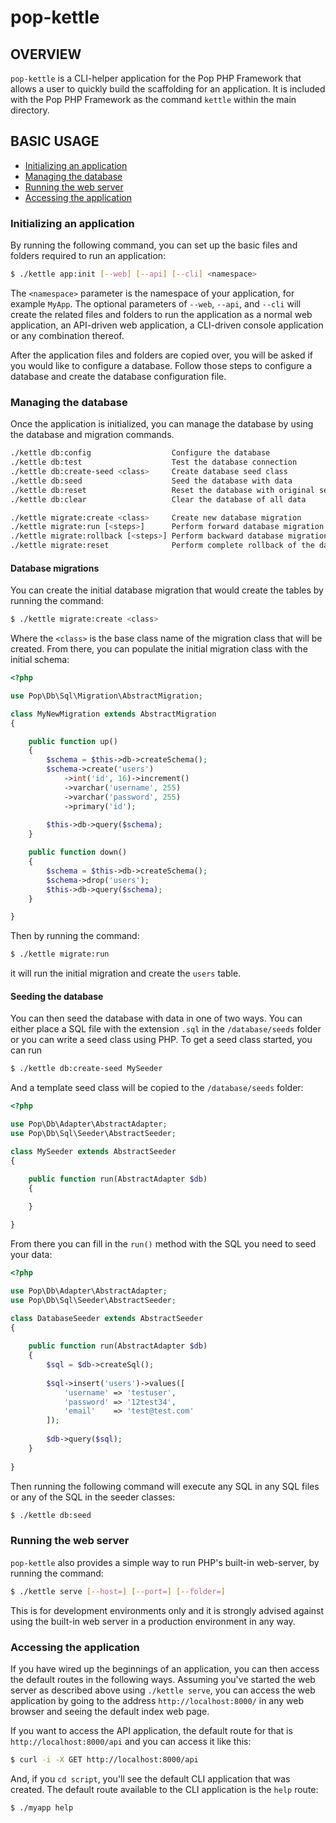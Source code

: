 pop-kettle
==========

OVERVIEW
--------

`pop-kettle` is a CLI-helper application for the Pop PHP Framework that allows
a user to quickly build the scaffolding for an application. It is included with
the Pop PHP Framework as the command `kettle` within the main directory.

## BASIC USAGE

* [Initializing an application](#initializing-an-application)
* [Managing the database](#managing-the-database)
* [Running the web server](#Running-the-web-server)
* [Accessing the application](#Accessing-the-application)

### Initializing an application

By running the following command, you can set up the basic files and folders
required to run an application:

```bash
$ ./kettle app:init [--web] [--api] [--cli] <namespace>
```

The `<namespace>` parameter is the namespace of your application, for example `MyApp`.
The optional parameters of `--web`, `--api`, and `--cli` will create the related files
and folders to run the application as a normal web application, an API-driven web
application, a CLI-driven console application or any combination thereof.

After the application files and folders are copied over, you will be asked if you
would like to configure a database. Follow those steps to configure a database and
create the database configuration file.

### Managing the database

Once the application is initialized, you can manage the database by using the database
and migration commands.

```bash
./kettle db:config                  Configure the database
./kettle db:test                    Test the database connection
./kettle db:create-seed <class>     Create database seed class
./kettle db:seed                    Seed the database with data
./kettle db:reset                   Reset the database with original seed data
./kettle db:clear                   Clear the database of all data

./kettle migrate:create <class>     Create new database migration
./kettle migrate:run [<steps>]      Perform forward database migration
./kettle migrate:rollback [<steps>] Perform backward database migration
./kettle migrate:reset              Perform complete rollback of the database
```

#### Database migrations

You can create the initial database migration that would create the tables by running
the command:

```bash
$ ./kettle migrate:create <class>
```

Where the `<class>` is the base class name of the migration class that will be created.
From there, you can populate the initial migration class with the initial schema:

```php
<?php

use Pop\Db\Sql\Migration\AbstractMigration;

class MyNewMigration extends AbstractMigration
{

    public function up()
    {
        $schema = $this->db->createSchema();
        $schema->create('users')
            ->int('id', 16)->increment()
            ->varchar('username', 255)
            ->varchar('password', 255)
            ->primary('id');
        
        $this->db->query($schema);        
    }

    public function down()
    {
        $schema = $this->db->createSchema();
        $schema->drop('users');
        $this->db->query($schema);
    }

}
```

Then by running the command:

```bash
$ ./kettle migrate:run
```

it will run the initial migration and create the `users` table.
 
#### Seeding the database
 
You can then seed the database with data in one of two ways. You can either place a
SQL file with the extension `.sql` in the `/database/seeds` folder or you can write
a seed class using PHP. To get a seed class started, you can run

```bash
$ ./kettle db:create-seed MySeeder
```

And a template seed class will be copied to the `/database/seeds` folder:

```php
<?php

use Pop\Db\Adapter\AbstractAdapter;
use Pop\Db\Sql\Seeder\AbstractSeeder;

class MySeeder extends AbstractSeeder
{

    public function run(AbstractAdapter $db)
    {
        
    }

}
```

From there you can fill in the `run()` method with the SQL you need to seed your data:

```php
<?php

use Pop\Db\Adapter\AbstractAdapter;
use Pop\Db\Sql\Seeder\AbstractSeeder;

class DatabaseSeeder extends AbstractSeeder
{
    
    public function run(AbstractAdapter $db)
    {
        $sql = $db->createSql();
        
        $sql->insert('users')->values([
            'username' => 'testuser',
            'password' => '12test34',
            'email'    => 'test@test.com'
        ]);
        
        $db->query($sql);
    }
    
}
```

Then running the following command will execute any SQL in any SQL files or any of the SQL
in the seeder classes:

```bash
$ ./kettle db:seed
```

### Running the web server

`pop-kettle` also provides a simple way to run PHP's built-in web-server, by running the command:

```bash
$ ./kettle serve [--host=] [--port=] [--folder=]
```

This is for development environments only and it is strongly advised against using the built-in
web server in a production environment in any way.

### Accessing the application

If you have wired up the beginnings of an application, you can then access the default routes
in the following ways. Assuming you've started the web server as described above using
`./kettle serve`, you can access the web application by going to the address `http://localhost:8000/`
in any web browser and seeing the default index web page.

If you want to access the API application, the default route for that is `http://localhost:8000/api`
and you can access it like this:

```bash
$ curl -i -X GET http://localhost:8000/api
```

And, if you `cd script`, you'll see the default CLI application that was created. The default
route available to the CLI application is the `help` route:

```bash
$ ./myapp help
```


